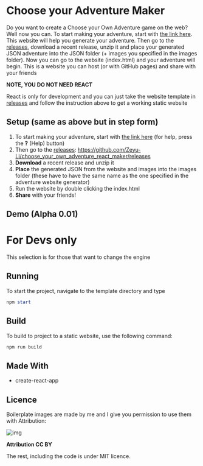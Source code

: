 # Choose your Adventure Maker

Do you want to create a Choose your Own Adventure game on the web? Well now you can. To start making your adventure, start with [the link here](https://zeyu-li.github.io/choose_your_own_adventure_react_maker/event_generator/index.html). This website will help you generate your adventure. Then go to the [releases](https://github.com/Zeyu-Li/choose_your_own_adventure_react_maker/releases), download a recent release, unzip it and place your generated JSON adventure into the JSON folder (+ images you specified in the images folder). Now you can go to the website (index.html) and your adventure will begin. This is a website you can host (or with GitHub pages) and share with your friends



**NOTE, YOU DO NOT NEED REACT**

React is only for development and you can just take the website template in [releases](https://github.com/Zeyu-Li/choose_your_own_adventure_react_maker/releases) and follow the instruction above to get a working static website



## Setup (same as above but in step form)

1. To start making your adventure, start with [the link here](https://zeyu-li.github.io/choose_your_own_adventure_react_maker/event_generator/index.html) (for help, press the **?** (Help) button)
2. Then go to the [releases](https://github.com/Zeyu-Li/choose_your_own_adventure_react_maker/releases): https://github.com/Zeyu-Li/choose_your_own_adventure_react_maker/releases
3. **Download** a recent release and unzip it
4. **Place** the generated JSON from the website and images into the images folder (these have to have the same name as the one specified in the adventure website generator)
5. Run the website by double clicking the index.html
6. **Share** with your friends!



## Demo (Alpha 0.01)





# For Devs only

This selection is for those that want to change the engine



## Running

To start the project, navigate to the template directory and type

```powershell
npm start
```



## Build

To build to project to a static website, use the following command:

```powershell
npm run build
```



## Made With

* create-react-app



## Licence

Boilerplate images are made by me and I give you permission to use them with Attribution:

![img](https://licensebuttons.net/l/by/3.0/88x31.png)

**Attribution
CC BY**



The rest, including the code is under MIT licence.

